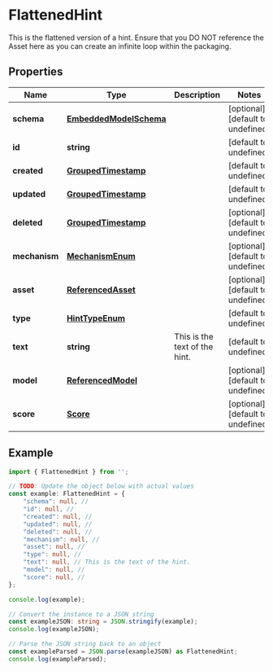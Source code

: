 
# FlattenedHint

This is the flattened version of a hint. Ensure that you DO NOT reference the Asset here as you can create an infinite loop within the packaging.

## Properties

Name | Type | Description | Notes
------------ | ------------- | ------------- | -------------
**schema** | [**EmbeddedModelSchema**](EmbeddedModelSchema) |  | [optional] [default to undefined]
**id** | **string** |  | [default to undefined]
**created** | [**GroupedTimestamp**](GroupedTimestamp) |  | [default to undefined]
**updated** | [**GroupedTimestamp**](GroupedTimestamp) |  | [default to undefined]
**deleted** | [**GroupedTimestamp**](GroupedTimestamp) |  | [optional] [default to undefined]
**mechanism** | [**MechanismEnum**](MechanismEnum) |  | [optional] [default to undefined]
**asset** | [**ReferencedAsset**](ReferencedAsset) |  | [optional] [default to undefined]
**type** | [**HintTypeEnum**](HintTypeEnum) |  | [default to undefined]
**text** | **string** | This is the text of the hint. | [default to undefined]
**model** | [**ReferencedModel**](ReferencedModel) |  | [optional] [default to undefined]
**score** | [**Score**](Score) |  | [optional] [default to undefined]

## Example

```typescript
import { FlattenedHint } from '';

// TODO: Update the object below with actual values
const example: FlattenedHint = {
    "schema": null, // 
    "id": null, // 
    "created": null, // 
    "updated": null, // 
    "deleted": null, // 
    "mechanism": null, // 
    "asset": null, // 
    "type": null, // 
    "text": null, // This is the text of the hint.
    "model": null, // 
    "score": null, // 
};

console.log(example);

// Convert the instance to a JSON string
const exampleJSON: string = JSON.stringify(example);
console.log(exampleJSON);

// Parse the JSON string back to an object
const exampleParsed = JSON.parse(exampleJSON) as FlattenedHint;
console.log(exampleParsed);
```




